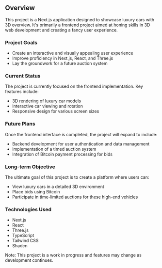 ## Overview

This project is a Next.js application designed to showcase luxury cars with 3D overview. It's primarily a frontend project aimed at honing skills in 3D web development and creating a fancy user experience.

### Project Goals

- Create an interactive and visually appealing user experience
- Improve proficiency in Next.js, React, and Three.js
- Lay the groundwork for a future auction system

### Current Status

The project is currently focused on the frontend implementation. Key features include:

- 3D rendering of luxury car models
- Interactive car viewing and rotation
- Responsive design for various screen sizes

### Future Plans

Once the frontend interface is completed, the project will expand to include:

- Backend development for user authentication and data management
- Implementation of a timed auction system
- Integration of Bitcoin payment processing for bids

### Long-term Objective

The ultimate goal of this project is to create a platform where users can:

- View luxury cars in a detailed 3D environment
- Place bids using Bitcoin
- Participate in time-limited auctions for these high-end vehicles

### Technologies Used

- Next.js
- React
- Three.js
- TypeScript
- Tailwind CSS
- Shadcn


Note: This project is a work in progress and features may change as development continues.
